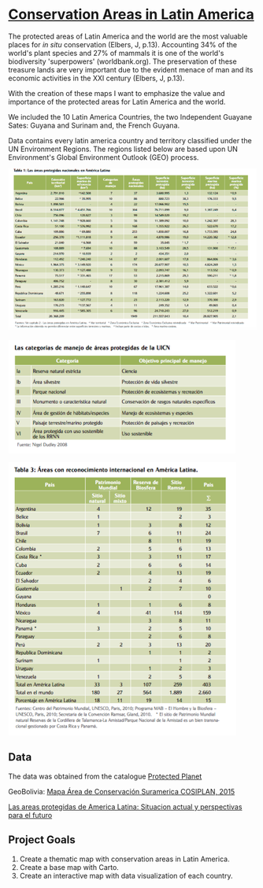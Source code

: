 # [Conservation Areas in Latin America](https://geo.gob.bo/geonetwork/srv/eng/catalog.search#/metadata/46bb6940-2f29-40bd-a330-64edd523a3e9)


The protected areas of Latin America and the world are the most valuable places for *in situ* conservation (Elbers, J, p.13). Accounting 34% of the world's plant species and 27% of mammals it is one of the world's biodiversity 'superpowers' (worldbank.org). The preservation of these treasure lands are very important due to the evident menace of man and its economic activities in the XXI century (Elbers, J, p.13). 

With the creation of these maps I want to emphasize the value and importance of the protected areas for Latin America and the world.

We included the 10 Latin America Countries, the two Independent Guayane Sates: Guyana and Surinam and, the French Guyana.

Data contains every latin america country and territory classified under the UN Environment Regions. The regions listed below are based upon UN Environment's Global Environment Outlook (GEO) process.

![countries](pics/countries.png)

![manejo](pics/manejo.png)

![international](pics/international.png)

## Data

The data was obtained from the catalogue [Protected Planet](https://protectedplanet.net/c/unep-regions#Latin%20America%20&%20Caribbean)

GeoBolivia: [Mapa Área de Conservación Suramerica COSIPLAN, 2015](https://geo.gob.bo/geonetwork/srv/eng/catalog.search#/metadata/46bb6940-2f29-40bd-a330-64edd523a3e9)

[Las areas protegidas de America Latina: Situacion actual y perspectivas para el futuro](http://www.dhl.hegoa.ehu.es/ficheros/0000/0695/26.Unión_Internacional_para_la_Conservación_de_la_Naturaleza.pdf)

## Project Goals

1. Create a thematic map with conservation areas in Latin America.
2. Create a base map with Carto.
3. Create an interactive map with data visualization of each country.
